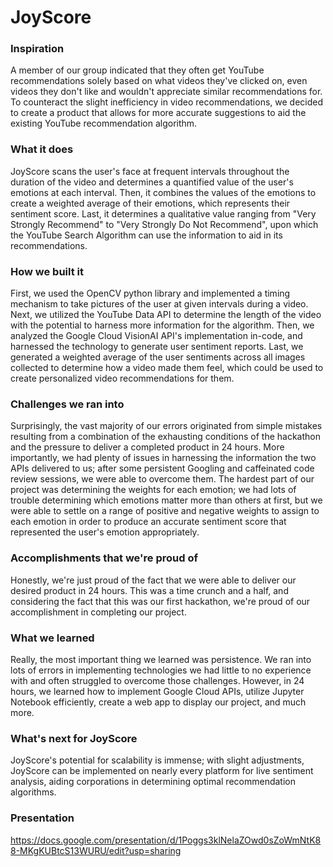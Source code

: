 # JoyScore

### Inspiration
A member of our group indicated that they often get YouTube recommendations solely based on what videos they've clicked on, even videos they don't like and wouldn't appreciate similar recommendations for. To counteract the slight inefficiency in video recommendations, we decided to create a product that allows for more accurate suggestions to aid the existing YouTube recommendation algorithm.

### What it does
JoyScore scans the user's face at frequent intervals throughout the duration of the video and determines a quantified value of the user's emotions at each interval. Then, it combines the values of the emotions to create a weighted average of their emotions, which represents their sentiment score. Last, it determines a qualitative value ranging from "Very Strongly Recommend" to "Very Strongly Do Not Recommend", upon which the YouTube Search Algorithm can use the information to aid in its recommendations.

### How we built it
First, we used the OpenCV python library and implemented a timing mechanism to take pictures of the user at given intervals during a video. Next, we utilized the YouTube Data API to determine the length of the video with the potential to harness more information for the algorithm. Then, we analyzed the Google Cloud VisionAI API's implementation in-code, and harnessed the technology to generate user sentiment reports. Last, we generated a weighted average of the user sentiments across all images collected to determine how a video made them feel, which could be used to create personalized video recommendations for them.

### Challenges we ran into
Surprisingly, the vast majority of our errors originated from simple mistakes resulting from a combination of the exhausting conditions of the hackathon and the pressure to deliver a completed product in 24 hours. More importantly, we had plenty of issues in harnessing the information the two APIs delivered to us; after some persistent Googling and caffeinated code review sessions, we were able to overcome them. The hardest part of our project was determining the weights for each emotion; we had lots of trouble determining which emotions matter more than others at first, but we were able to settle on a range of positive and negative weights to assign to each emotion in order to produce an accurate sentiment score that represented the user's emotion appropriately.

### Accomplishments that we're proud of
Honestly, we're just proud of the fact that we were able to deliver our desired product in 24 hours. This was a time crunch and a half, and considering the fact that this was our first hackathon, we're proud of our accomplishment in completing our project.

### What we learned
Really, the most important thing we learned was persistence. We ran into lots of errors in implementing technologies we had little to no experience with and often struggled to overcome those challenges. However, in 24 hours, we learned how to implement Google Cloud APIs, utilize Jupyter Notebook efficiently, create a web app to display our project, and much more.

### What's next for JoyScore
JoyScore's potential for scalability is immense; with slight adjustments, JoyScore can be implemented on nearly every platform for live sentiment analysis, aiding corporations in determining optimal recommendation algorithms.

### Presentation
https://docs.google.com/presentation/d/1Poggs3klNelaZOwd0sZoWmNtK88-MKgKUBtcS13WURU/edit?usp=sharing
